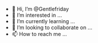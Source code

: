- 👋 Hi, I’m @Gentlefriday
- 👀 I’m interested in ...
- 🌱 I’m currently learning ...
- 💞️ I’m looking to collaborate on ...
- 📫 How to reach me ...

<!---
Gentlefriday/Gentlefriday is a ✨ special ✨ repository because its `README.md` (this file) appears on your GitHub profile.
You can click the Preview link to take a look at your changes.
--->
